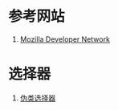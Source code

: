 # 参考网站
1. [Mozilla Developer Network](https://developer.mozilla.org/)


# 选择器
1. [伪类选择器](./伪类选择器.md)